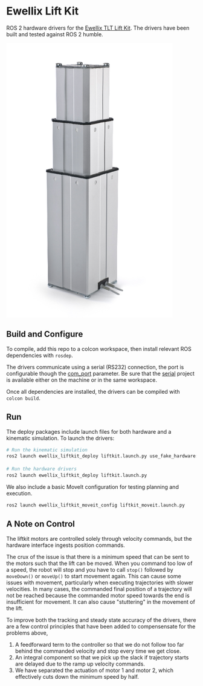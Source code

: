 # Ewellix Lift Kit

ROS 2 hardware drivers for the [Ewellix TLT Lift Kit](https://www.ewellix.com/en/products/lifting-columns/tlt).
The drivers have been built and tested against ROS 2 humble.

![alt text](./docs/ewellix_tlt_lift.png "ewellix TLT")

## Build and Configure

To compile, add this repo to a colcon workspace, then install relevant ROS dependencies with `rosdep`.

The drivers communicate using a serial (RS232) connection, the port is configurable though the [com_port](./ewellix_liftkit_description/urdf/ewellix_lift.urdf.xacro) parameter.
Be sure that the [serial](https://github.com/tylerjw/serial.git) project is available either on the machine or in the same workspace.

Once all dependencies are installed, the drivers can be compiled with `colcon build`.

## Run

The deploy packages include launch files for both hardware and a kinematic simulation.
To launch the drivers:

```bash
# Run the kinematic simulation
ros2 launch ewellix_liftkit_deploy liftkit.launch.py use_fake_hardware:=true

# Run the hardware drivers
ros2 launch ewellix_liftkit_deploy liftkit.launch.py
```

We also include a basic MoveIt configuration for testing planning and execution.

```bash
ros2 launch ewellix_liftkit_moveit_config liftkit_moveit.launch.py
```

## A Note on Control

The liftkit motors are controlled solely through velocity commands, but the hardware interface ingests position commands.

The crux of the issue is that there is a minimum speed that can be sent to the motors such that the lift can be moved.
When you command too low of a speed, the robot will stop and you have to call `stop()` followed by `moveDown()` or `moveUp()` to start movement again.
This can cause some issues with movement, particularly when executing trajectories with slower velocities.
In many cases, the commanded final position of a trajectory will not be reached because the commanded motor speed towards the end is insufficient for movement.
It can also cause "stuttering" in the movement of the lift.

To improve both the tracking and steady state accuracy of the drivers, there are a few control principles that have been added to compensensate for the problems above,

1) A feedforward term to the controller so that we do not follow too far behind the commanded velocity and stop every time we get close.
2) An integral component so that we pick up the slack if trajectory starts are delayed due to the ramp up velocity commands.
3) We have separated the actuation of motor 1 and motor 2, which effectively cuts down the minimum speed by half.
